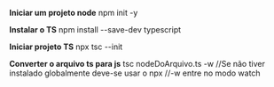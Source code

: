 **Iniciar um projeto node**
npm init -y

**Instalar o TS**
npm install --save-dev typescript

**Iniciar projeto TS**
npx tsc --init

**Converter o arquivo ts para js**
tsc nodeDoArquivo.ts -w
 //Se não tiver instalado globalmente deve-se usar o npx
 //-w entre no modo watch
